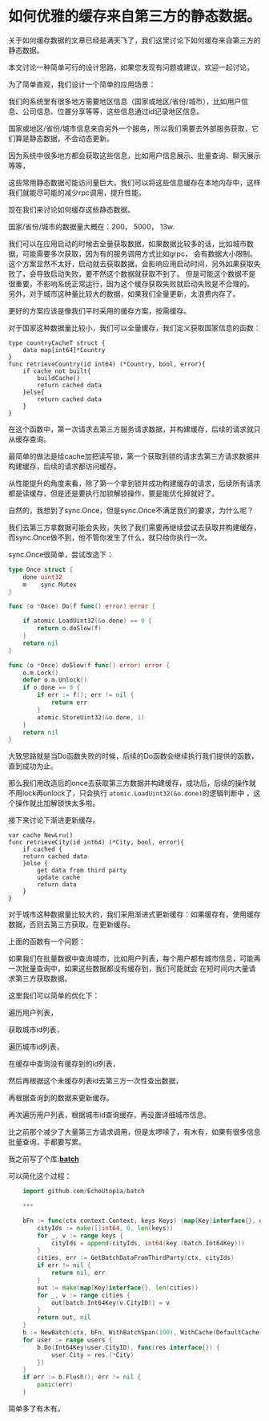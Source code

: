 # 如何优雅的缓存来自第三方的静态数据。

关于如何缓存数据的文章已经是满天飞了，我们这里讨论下如何缓存来自第三方的静态数据。

本文讨论一种简单可行的设计思路，如果您发现有问题或建议，欢迎一起讨论。

为了简单直观，我们设计一个简单的应用场景：

我们的系统里有很多地方需要地区信息（国家或地区/省份/城市），比如用户信息、公司信息、位置分享等等，这些信息通过id记录地区信息。

国家或地区/省份/城市信息来自另外一个服务，所以我们需要去外部服务获取，它们算是静态数据，不会动态更新。

因为系统中很多地方都会获取这些信息，比如用户信息展示、批量查询、聊天展示等等，

这些常用静态数据可能访问量巨大，我们可以将这些信息缓存在本地内存中，这样我们就能尽可能的减少rpc调用，提升性能。

现在我们来讨论如何缓存这些静态数据。

国家/省份/城市的数据量大概在：200， 5000， 13w.

我们可以在应用启动的时候去全量获取数据，如果数据比较多的话，比如城市数据，可能需要多次获取，因为有的服务调用方式比如grpc，
会有数据大小限制。
这个方案显然不太好，启动就去获取数据，会影响应用启动时间，另外如果获取失败了，会导致启动失败，要不然这个数据就获取不到了。
但是可能这个数据不是很重要，不影响系统正常运行，因为这个缓存获取失败就启动失败是不合理的。
另外，对于城市这种量比较大的数据，如果我们全量更新，太浪费内存了。

更好的方案应该是像我们平时采用的缓存方案，按需缓存。

对于国家这种数据量比较小，我们可以全量缓存，我们定义获取国家信息的函数：

```
type countryCacheT struct {
    data map[int64]*Country
}
func retrieveCountry(id int64) (*Country, bool, error){
    if cache not built{
        buildCache()
        return cached data
    }else{
        return cached data
    }
}
```
在这个函数中，第一次请求去第三方服务请求数据，并构建缓存，后续的请求就只从缓存查询。

最简单的做法是给cache加把读写锁，第一个获取到锁的请求去第三方请求数据并构建缓存，后续的请求都访问缓存。

从性能提升的角度来看，除了第一个拿到锁并成功构建缓存的请求，后续所有请求都是读缓存，但是还是要执行加锁解锁操作，要是能优化掉就好了。

自然的，我想到了sync.Once，但是sync.Once不满足我们的要求，为什么呢？

我们去第三方拿数据可能会失败，失败了我们需要再继续尝试去获取并构建缓存，而sync.Once做不到，他不管你发生了什么，就只给你执行一次。

sync.Once很简单，尝试改造下：

```go
type Once struct {
	done uint32
	m    sync.Mutex
}

func (o *Once) Do(f func() error) error {

	if atomic.LoadUint32(&o.done) == 0 {
		return o.doSlow(f)
	}
	return nil
}

func (o *Once) doSlow(f func() error) error {
	o.m.Lock()
	defer o.m.Unlock()
	if o.done == 0 {
		if err := f(); err != nil {
			return err
		}
		atomic.StoreUint32(&o.done, 1)
	}
	return nil
}
```

大致思路就是当Do函数失败的时候，后续的Do函数会继续执行我们提供的函数，直到成功为止。

那么我们用改造后的once去获取第三方数据并构建缓存，成功后，后续的操作就不用lock再unlock了，只会执行 `atomic.LoadUint32(&o.done)`的逻辑判断中
，这个操作就比加解锁快太多啦。


接下来讨论下渐进更新缓存。

```
var cache NewLru()
func retrieveCity(id int64) (*City, bool, error){
    if cached {
    return cached data
    }else {
        get data from third party
        update cache
        return data
    }
}
```

对于城市这种数据量比较大的，我们采用渐进式更新缓存：如果缓存有，使用缓存数据，否则去第三方获取，在更新缓存。

上面的函数有一个问题：

如果我们在批量数据中查询城市，比如用户列表，每个用户都有城市信息，可能再一次批量查询中，如果这些数据都没有缓存到，我们可能就会
在短时间内大量请求第三方获取数据。

这里我们可以简单的优化下：

遍历用户列表，

获取城市id列表，

遍历城市id列表，

在缓存中查询没有缓存到的id列表，

然后再根据这个未缓存列表id去第三方一次性查出数据，

再根据查询到的数据来更新缓存。

再次遍历用户列表，根据城市id查询缓存，再设置详细城市信息。

比之前那个减少了大量第三方请求调用，但是太啰嗦了，有木有，如果有很多信息批量查询，手都要写累。

我之前写了个库:**[batch](https://github.com/EchoUtopia/batch)**

可以简化这个过程：

```go
    import github.com/EchoUtopia/batch
    
    ***

	bFn := func(ctx context.Context, keys Keys) (map[Key]interface{}, error) {
        cityIds := make([]int64, 0, len(keys))
        for _, v := range keys {
            cityIds = append(cityIds, int64(key.(batch.Int64Key)))
        }   
        cities, err := GetBatchDataFromThirdParty(ctx, cityIds)
        if err != nil {
            return nil, err 
        }
        out := make(map[Key]interface{}, len(cities))
        for _, v := range cities {
            out[batch.Int64Key(v.CityID)] = v
        }   
        return out, nil
	}
	b := NewBatch(ctx, bFn, WithBatchSpan(100), WithCache(DefaultCache()))
	for user := range users {
		b.Do(Int64Key(user.CityID), func(res interface{}) {
			user.City = res.(*City)
		})
	}
	if err := b.Flush(); err != nil {
		panic(err)
	}
```

简单多了有木有。




